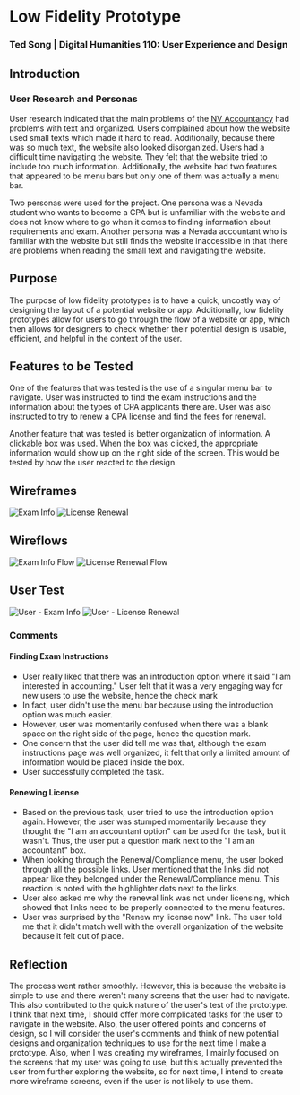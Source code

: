 # Low Fidelity Prototype
### Ted Song | Digital Humanities 110: User Experience and Design

## Introduction
### User Research and Personas
User research indicated that the main problems of the [NV Accountancy](https://nvaccountany.com) had problems with text and organized. Users complained
about how the website used small texts which made it hard to read. Additionally, because there was so much text, the website also looked disorganized. Users had
a difficult time navigating the website. They felt that the website tried to include too much information. Additionally, the website had two features that appeared
to be menu bars but only one of them was actually a menu bar.

Two personas were used for the project. One persona was a Nevada student who wants to become a CPA but is unfamiliar with the
website and does not know where to go when it comes to finding information about requirements and exam. Another persona was a Nevada accountant who is familiar with the website but still finds the website inaccessible in that there
are problems when reading the small text and navigating the website.

## Purpose
The purpose of low fidelity prototypes is to have a quick, uncostly way of designing the layout of a potential website or app.
Additionally, low fidelity prototypes allow for users to go through the flow of a website or app, which then allows for designers to check whether their potential
design is usable, efficient, and helpful in the context of the user.

## Features to be Tested
One of the features that was tested is the use of a singular menu bar to navigate. User was instructed to find the exam instructions and the information about the
types of CPA applicants there are. User was also instructed to try to renew a CPA license and find the fees for renewal.

Another feature that was tested is better organization of information. A clickable box was used. When the box was clicked, the appropriate information would show up
on the right side of the screen. This would be tested by how the user reacted to the design.

## Wireframes
![Exam Info](cpaexam_wireframe.jpg)
![License Renewal](licenserenew_wireframe.jpg)

## Wireflows
![Exam Info Flow](cpaexam_wireflow.jpg)
![License Renewal Flow](licenserenew_wireflow.jpg)

## User Test
![User - Exam Info](user_cpaexam.jpg)
![User - License Renewal](user_licenserenew.jpg)

### Comments
#### Finding Exam Instructions
- User really liked that there was an introduction option where it said "I am interested in accounting." User felt that it was a very engaging way for new users to use the website, hence the check mark
- In fact, user didn't use the menu bar because using the introduction option was much easier.
- However, user was momentarily confused when there was a blank space on the right side of the page, hence the question mark.
- One concern that the user did tell me was that, although the exam instructions page was well organized, it felt that only a limited amount of information would be placed inside the box.
- User successfully completed the task.

#### Renewing License
- Based on the previous task, user tried to use the introduction option again. However, the user was stumped momentarily because they thought the "I am an accountant option" can be used for the task, but it wasn't. Thus, the user put a question mark next to the "I am an accountant" box.
- When looking through the Renewal/Compliance menu, the user looked through all the possible links. User mentioned that the links did not appear like they belonged under the Renewal/Compliance menu. This reaction is noted with the highlighter dots next to the links.
- User also asked me why the renewal link was not under licensing, which showed that links need to be properly connected to the menu features.
- User was surprised by the "Renew my license now" link. The user told me that it didn't match well with the overall organization of the website because it felt out of place.

## Reflection
The process went rather smoothly. However, this is because the website is simple to use and there weren't many screens that the user had to navigate. This also contributed to the quick nature of the user's test of the prototype. I think that next time, I should offer more complicated tasks for the user to navigate in the website. Also, the user offered points and concerns of design, so I will consider the user's comments and think of new potential designs and organization techniques to use for the next time I make a prototype. Also, when I was creating my wireframes, I mainly focused on the screens that my user was going to use, but this actually prevented the user from further exploring the website, so for next time, I intend to create more wireframe screens, even if the user is not likely to use them.
